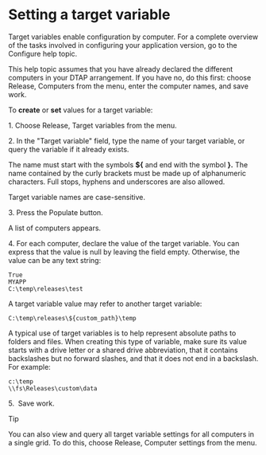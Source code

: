 # Setting a target variable

Target variables enable configuration by computer. For a complete overview of the tasks involved in configuring your application version, go to the Configure help topic.

This help topic assumes that you have already declared the different computers in your DTAP arrangement. If you have no, do this first: choose Release, Computers from the menu, enter the computer names, and save work.

To **create** or **set** values for a target variable:

1. Choose Release, Target variables from the menu.

2. In the "Target variable" field, type the name of your target variable, or query the variable if it already exists.

The name must start with the symbols **${** and end with the symbol **}.** The name contained by the curly brackets must be made up of alphanumeric characters. Full stops, hyphens and underscores are also allowed.

Target variable names are case-sensitive.

3. Press the Populate button.

A list of computers appears.

4. For each computer, declare the value of the target variable. You can express that the value is null by leaving the field empty. Otherwise, the value can be any text string:

```
True
MYAPP
C:\temp\releases\test

```

A target variable value may refer to another target variable:

```
C:\temp\releases\${custom_path}\temp
```

A typical use of target variables is to help represent absolute paths to folders and files. When creating this type of variable, make sure its value starts with a drive letter or a shared drive abbreviation, that it contains backslashes but no forward slashes, and that it does not end in a backslash. For example:

```
c:\temp
\\fs\Releases\custom\data

```

5.  Save work.

> [!TIP]
> You can also view and query all target variable settings for all computers in a single grid. To do this, choose Release, Computer settings from the menu.
